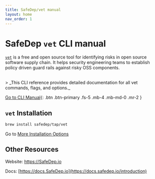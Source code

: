 ```yaml
---
title: SafeDep/vet manual
layout: home
nav_order: 1
---
```


# SafeDep `vet` CLI manual

[`vet`](https://github.com/safedep/vet) is a free and open source tool for identifying risks in open source software supply chain. It helps security engineering teams to establish policy driven guard rails against risky OSS components.

<br />
> _This CLI reference provides detailed documentation for all vet commands, flags, and options._

[Go to CLI Manual](vet.md){: .btn .btn-primary .fs-5 .mb-4 .mb-md-0 .mr-2 }

## `vet` Installation

```bash
brew install safedep/tap/vet
```

Go to [More Installation Options](https://github.com/safedep/vet?tab=readme-ov-file#-installation-options)

## Other Resources

Website: <https://SafeDep.io>

Docs: [https://docs.SafeDep.io](https://docs.safedep.io/introduction)
